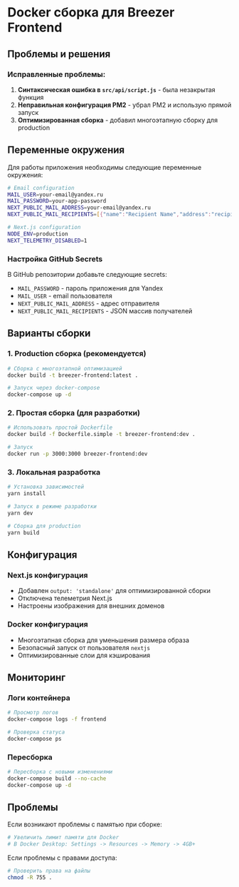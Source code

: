# Docker сборка для Breezer Frontend

## Проблемы и решения

### Исправленные проблемы:

1. **Синтаксическая ошибка в `src/api/script.js`** - была незакрытая функция
2. **Неправильная конфигурация PM2** - убрал PM2 и использую прямой запуск
3. **Оптимизированная сборка** - добавил многоэтапную сборку для production

## Переменные окружения

Для работы приложения необходимы следующие переменные окружения:

```bash
# Email configuration
MAIL_USER=your-email@yandex.ru
MAIL_PASSWORD=your-app-password
NEXT_PUBLIC_MAIL_ADDRESS=your-email@yandex.ru
NEXT_PUBLIC_MAIL_RECIPIENTS=[{"name":"Recipient Name","address":"recipient@example.com"}]

# Next.js configuration
NODE_ENV=production
NEXT_TELEMETRY_DISABLED=1
```

### Настройка GitHub Secrets

В GitHub репозитории добавьте следующие secrets:

- `MAIL_PASSWORD` - пароль приложения для Yandex
- `MAIL_USER` - email пользователя
- `NEXT_PUBLIC_MAIL_ADDRESS` - адрес отправителя
- `NEXT_PUBLIC_MAIL_RECIPIENTS` - JSON массив получателей

## Варианты сборки

### 1. Production сборка (рекомендуется)

```bash
# Сборка с многоэтапной оптимизацией
docker build -t breezer-frontend:latest .

# Запуск через docker-compose
docker-compose up -d
```

### 2. Простая сборка (для разработки)

```bash
# Использовать простой Dockerfile
docker build -f Dockerfile.simple -t breezer-frontend:dev .

# Запуск
docker run -p 3000:3000 breezer-frontend:dev
```

### 3. Локальная разработка

```bash
# Установка зависимостей
yarn install

# Запуск в режиме разработки
yarn dev

# Сборка для production
yarn build
```

## Конфигурация

### Next.js конфигурация

- Добавлен `output: 'standalone'` для оптимизированной сборки
- Отключена телеметрия Next.js
- Настроены изображения для внешних доменов

### Docker конфигурация

- Многоэтапная сборка для уменьшения размера образа
- Безопасный запуск от пользователя `nextjs`
- Оптимизированные слои для кэширования

## Мониторинг

### Логи контейнера

```bash
# Просмотр логов
docker-compose logs -f frontend

# Проверка статуса
docker-compose ps
```

### Пересборка

```bash
# Пересборка с новыми изменениями
docker-compose build --no-cache
docker-compose up -d
```

## Проблемы

Если возникают проблемы с памятью при сборке:

```bash
# Увеличить лимит памяти для Docker
# В Docker Desktop: Settings -> Resources -> Memory -> 4GB+
```

Если проблемы с правами доступа:

```bash
# Проверить права на файлы
chmod -R 755 .
```
